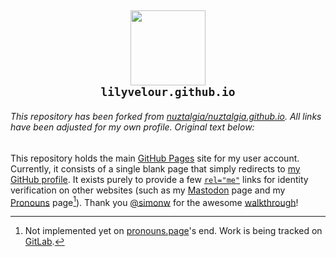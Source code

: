 <div align="center">
  <h2>
    <picture>
      <img src="https://github.com/lilyvelour.png?size=120" width=120 />
    </picture>
    <br>
    <code>lilyvelour.github.io</code>
  </h2>
</div>

###### _This repository has been forked from [nuztalgia/nuztalgia.github.io][upstream]. All links have been adjusted for my own profile. Original text below:_

This repository holds the main [GitHub Pages][gp] site for my user account.
Currently, it consists of a single blank page that simply redirects to [my
GitHub profile]. It exists purely to provide a few [`rel="me"`] links for
identity verification on other websites (such as my [Mastodon] page and my
[Pronouns] page[^1]). Thank you [@simonw] for the awesome [walkthrough][wt]!

[upstream]: https://github.com/nuztalgia/nuztalgia.github.io
[gp]: https://docs.github.com/en/pages/getting-started-with-github-pages
[my github profile]: https://github.com/lilyvelour
[`rel="me"`]: https://microformats.org/wiki/rel-me
[mastodon]: https://velour.social/@lily
[pronouns]: https://en.pronouns.page/@lilyvelour
[@simonw]: https://github.com/simonw
[wt]: https://til.simonwillison.net/mastodon/verifying-github-on-mastodon

[^1]:
    Not implemented yet on [pronouns.page](https://pronouns.page/)'s end. Work
    is being tracked on [GitLab](https://gitlab.com/Avris/Zaimki/-/issues/290).
